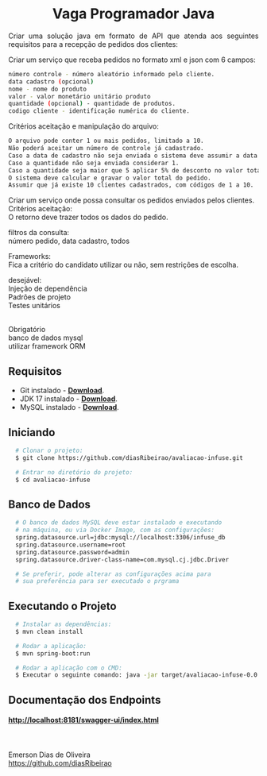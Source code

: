 <h1 align="center">
Vaga Programador Java
</h1>

<p align="justify">
Criar uma solução java em formato de API que atenda aos seguintes requisitos para a recepção de pedidos dos clientes:<br>
</p>

Criar um serviço que receba pedidos no formato xml e json com 6 campos:<br>
``` bash
número controle - número aleatório informado pelo cliente.
data cadastro (opcional) 
nome - nome do produto
valor - valor monetário unitário produto
quantidade (opcional) - quantidade de produtos.
codigo cliente - identificação numérica do cliente.
```


<p align="justify">
Critérios aceitação e manipulação do arquivo:
</p>

``` bash
O arquivo pode conter 1 ou mais pedidos, limitado a 10.
Não poderá aceitar um número de controle já cadastrado.
Caso a data de cadastro não seja enviada o sistema deve assumir a data atual.
Caso a quantidade não seja enviada considerar 1.
Caso a quantidade seja maior que 5 aplicar 5% de desconto no valor total, para quantidades a partir de 10 aplicar 10% de desconto no valor total.
O sistema deve calcular e gravar o valor total do pedido.
Assumir que já existe 10 clientes cadastrados, com códigos de 1 a 10.
```

<p align="justify">
Criar um serviço onde possa consultar os pedidos enviados pelos clientes.<br>
Critérios aceitação: <br>
O retorno deve trazer todos os dados do pedido.
</p>

<p align="justify">
filtros da consulta:<br>
número pedido, data cadastro, todos
</p>

<p align="justify">
Frameworks:<br>
Fica a critério do candidato utilizar ou não, sem restrições de escolha.
</p>

<p align="justify">
desejável:<br>
Injeção de dependência<br>
Padrões de projeto<br>
Testes unitários<br><br>

Obrigatório<br>
banco de dados mysql<br>
utilizar framework ORM
</p>


## Requisitos
- Git instalado - [**Download**](https://git-scm.com/downloads).
- JDK 17 instalado - [**Download**](https://www.oracle.com/java/technologies/javase/jdk17-archive-downloads.html).
- MySQL instalado - [**Download**](https://dev.mysql.com/downloads/installer/).


## Iniciando
``` bash
  # Clonar o projeto:
  $ git clone https://github.com/diasRibeirao/avaliacao-infuse.git

  # Entrar no diretório do projeto:
  $ cd avaliacao-infuse
```

## Banco de Dados
``` bash
  # O banco de dados MySQL deve estar instalado e executando
  # na máquina, ou via Docker Image, com as configurações:
  spring.datasource.url=jdbc:mysql://localhost:3306/infuse_db
  spring.datasource.username=root
  spring.datasource.password=admin
  spring.datasource.driver-class-name=com.mysql.cj.jdbc.Driver

  # Se preferir, pode alterar as configurações acima para
  # sua preferência para ser executado o prgrama
```

## Executando o Projeto
```bash
  # Instalar as dependências:
  $ mvn clean install 

  # Rodar a aplicação:
  $ mvn spring-boot:run

  # Rodar a aplicação com o CMD:
  $ Executar o seguinte comando: java -jar target/avaliacao-infuse-0.0.1-SNAPSHOT.jar

```


## Documentação dos Endpoints

#### [**http://localhost:8181/swagger-ui/index.html**](http://localhost:8081/api/swagger-ui/index.html)

<br /><br />
Emerson Dias de Oliveira<br />
https://github.com/diasRibeirao
